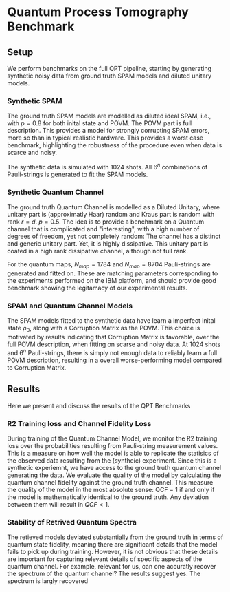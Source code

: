 # Quantum Process Tomography Benchmark

## Setup

We perform benchmarks on the full QPT pipeline, starting by generating synthetic noisy data from ground truth SPAM models and diluted unitary models. 

### Synthetic SPAM

The ground truth SPAM models are modelled as diluted ideal SPAM, i.e., with $p=0.8$ for both inital state and POVM. The POVM part is full description. This provides a model for strongly corrupting SPAM errors, more so than in typical realistic hardware. This provides a worst case benchmark, highlighting the robustness of the procedure even when data is scarce and noisy.

The synthetic data is simulated with 1024 shots. All $6^n$ combinations of Pauli-strings is generated to fit the SPAM models. 

### Synthetic Quantum Channel

The ground truth Quantum Channel is modelled as a Diluted Unitary, where unitary part is (approximatly Haar) random and Kraus part is random with rank $r=d$. $p=0.5$. The idea is to provide a benchmark on a Quantum channel that is complicated and "interesting", with a high number of degrees of freedom, yet not completely random: The channel has a distinct and generic unitary part. Yet, it is highly dissipative. This unitary part is coated in a high rank dissipative channel, although not full rank.

For the quantum maps, $N_{map} = 1784$ and $N_{map} = 8704$ Pauli-strings are generated and fitted on. These are matching parameters corresponding to the experiments performed on the IBM platform, and should provide good benchmark showing the legitamacy of our experimental results.

### SPAM and Quantum Channel Models

The SPAM models fitted to the synthetic data have learn a imperfect inital state $\rho_0$, along with a Corruption Matrix as the POVM. This choice is motivated by results indicating that Corruption Matrix is favorable, over the full POVM description, when fitting on scarse and noisy data. At $1024$ shots and $6^n$ Pauli-strings, there is simply not enough data to reliably learn a full POVM description, resulting in a overall worse-performing model compared to Corruption Matrix.

## Results

Here we present and discuss the results of the QPT Benchmarks

### R2 Training loss and Channel Fidelity Loss
During training of the Quantum Channel Model, we monitor the R2 training loss over the probabilities resulting from Pauli-string measurement values. This is a measure on how well the model is able to replicate the statisics of the observed data resulting from the (syntheic) experiment. Since this is a synthetic experiemnt, we have access to the ground truth quantum channel generating the data. We evaluate the quality of the model by calculating the quantum channel fidelity against the ground truth channel. This measure the quality of the model in the most absolute sense: QCF = 1 if and only if the model is mathematically identical to the ground truth. Any deviation between them will result in $QCF<1$. 

### Stability of Retrived Quantum Spectra

The retieved models deviated substantially from the ground truth in terms of quantum state fidelity, meaning there are significant details that the model fails to pick up during training. However, it is not obvious that these details are important for capturing relevant details of specific aspects of the quantum channel. For example, relevant for us, can one accuratly recover the spectrum of the quantum channel? The results suggest yes. The spectrum is largly recovered 

